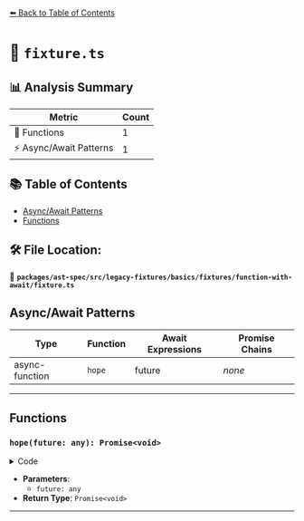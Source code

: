 [⬅️ Back to Table of Contents](../../../../../../../index.md)

# 📄 `fixture.ts`

## 📊 Analysis Summary

| Metric | Count |
|--------|-------|
| 🔧 Functions | 1 |
| ⚡ Async/Await Patterns | 1 |

## 📚 Table of Contents

- [Async/Await Patterns](#asyncawait-patterns)
- [Functions](#functions)

## 🛠️ File Location:
📂 **`packages/ast-spec/src/legacy-fixtures/basics/fixtures/function-with-await/fixture.ts`**

## Async/Await Patterns

| Type | Function | Await Expressions | Promise Chains |
|------|----------|-------------------|----------------|
| async-function | `hope` | future | *none* |


---

## Functions

### `hope(future: any): Promise<void>`

<details><summary>Code</summary>

```ts
async function hope(future) {
  await future;
}
```
</details>

- **Parameters**:
  - `future: any`
- **Return Type**: `Promise<void>`

---